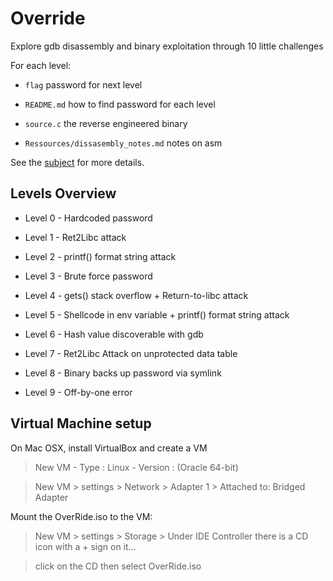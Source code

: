 # Override

Explore gdb disassembly and binary exploitation through 10 little challenges

For each level:

* ```flag``` password for next level

* ```README.md``` how to find password for each level

* ```source.c``` the reverse engineered binary

* ```Ressources/dissasembly_notes.md``` notes on asm 

See the [subject](https://github.com/anyashuka/Override/blob/master/subject.pdf) for more details.


## Levels Overview

* Level 0 - Hardcoded password

* Level 1 - Ret2Libc attack

* Level 2 - printf() format string attack

* Level 3 - Brute force password

* Level 4 - gets() stack overflow + Return-to-libc attack

* Level 5 - Shellcode in env variable + printf() format string attack

* Level 6 - Hash value discoverable with gdb

* Level 7 - Ret2Libc Attack on unprotected data table

* Level 8 - Binary backs up password via symlink

* Level 9 - Off-by-one error

## Virtual Machine setup

On Mac OSX, install VirtualBox and create a VM

> New VM - Type : Linux - Version : (Oracle 64-bit)

> New VM > settings > Network > Adapter 1 > Attached to: Bridged Adapter

Mount the OverRide.iso to the VM:

> New VM > settings > Storage > Under IDE Controller there is a CD icon with a + sign on it...

> click on the CD then select OverRide.iso
